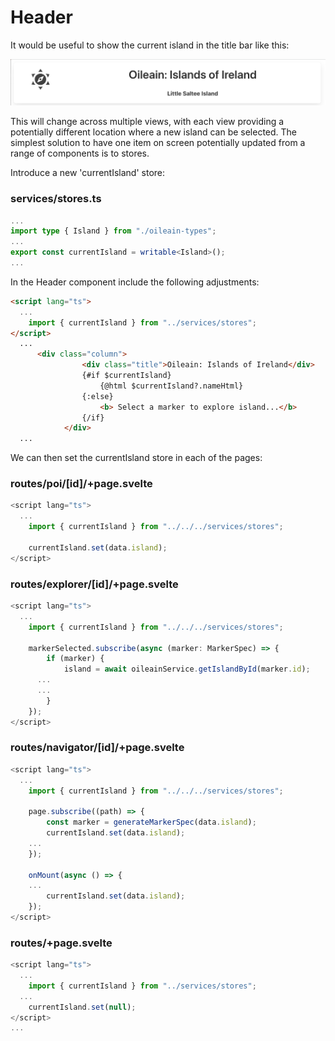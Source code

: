 # Header

It would be useful to show the current island in the title bar like this:

![](img/14.png)

This will change across multiple views, with each view providing a potentially different location where a new island can be selected. The simplest solution to have one item on screen potentially updated from a range of components is to stores.

Introduce a new 'currentIsland' store:

### services/stores.ts

~~~typescript
...
import type { Island } from "./oileain-types";
...
export const currentIsland = writable<Island>();
...
~~~

In the Header component include the following adjustments:

~~~html
<script lang="ts">
  ...
	import { currentIsland } from "../services/stores";
</script>
  ...
      <div class="column">
				<div class="title">Oileain: Islands of Ireland</div>
				{#if $currentIsland}
					{@html $currentIsland?.nameHtml}
				{:else}
					<b> Select a marker to explore island...</b>
				{/if}
			</div>
  ...
~~~

We can then set the currentIsland store in each of the pages:

### routes/poi/[id]/+page.svelte

~~~typescript
<script lang="ts">
  ...
	import { currentIsland } from "../../../services/stores";

	currentIsland.set(data.island);
</script>
~~~

### routes/explorer/[id]/+page.svelte

~~~typescript
<script lang="ts">
  ...
	import { currentIsland } from "../../../services/stores";

	markerSelected.subscribe(async (marker: MarkerSpec) => {
		if (marker) {
			island = await oileainService.getIslandById(marker.id);
      ...
      ...
		}
	});
</script>
~~~

### routes/navigator/[id]/+page.svelte

~~~typescript
<script lang="ts">
  ...
	import { currentIsland } from "../../../services/stores";

	page.subscribe((path) => {
		const marker = generateMarkerSpec(data.island);
		currentIsland.set(data.island);
    ...
	});

	onMount(async () => {
    ...
		currentIsland.set(data.island);
	});
</script>
~~~

### routes/+page.svelte

~~~typescript
<script lang="ts">
  ...
	import { currentIsland } from "../services/stores";
  ...
	currentIsland.set(null);
</script>
...
~~~
